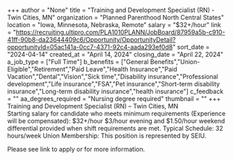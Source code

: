 +++
author = "None"
title = "Training and Development Specialist (RN) - Twin Cities, MN"
organization = "Planned Parenthood North Central States"
location = "Iowa, Minnesota, Nebraska, Remote"
salary = "$32+/hour"
link = "https://recruiting.ultipro.com/PLA1010PLANN/JobBoard/87959a5b-c910-41ff-90b8-da23644409c6/Opportunity/OpportunityDetail?opportunityId=05ac141a-0cc7-4371-92c4-aada293ef0d8"
sort_date = "2024-04-14"
created_at = "April 14, 2024"
closing_date = "April 22, 2024"
a_job_type = ["Full Time"]
b_benefits = ["General Benefits","Union-Eligible","Retirement","Paid Leave","Health Insurance","Paid Vacation","Dental","Vision","Sick time","Disability insurance","Professional development","Life insurance","FSA","Pet insurance","Short-term disability insurance","Long-term disability insurance","health insurance"]
c_feedback = ""
aa_degrees_required = "Nursing degree required"
thumbnail = ""
+++
Training and Development Specialist (RN) – Twin Cities, MN  
Starting salary for candidate who meets minimum requirements (Experience will be compensated): $32+/hour
$3/hour evening and $1.50/hour weekend differential provided when shift requirements are met.
Typical Schedule: 32 hours/week 
Union Membership: This position is represented by SEIU.

Please see link to apply or for more information. 